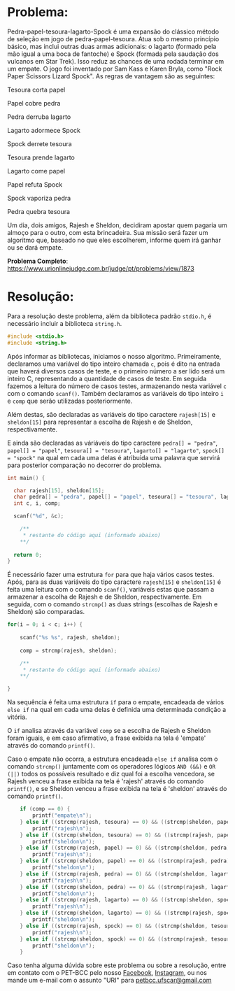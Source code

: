 # Problema:

Pedra-papel-tesoura-lagarto-Spock é uma expansão do clássico método de seleção em jogo de pedra-papel-tesoura. Atua sob o mesmo princípio básico, mas inclui outras duas armas adicionais: o lagarto (formado pela mão igual a uma boca de fantoche) e Spock (formada pela saudação dos vulcanos em Star Trek). Isso reduz as chances de uma rodada terminar em um empate. O jogo foi inventado por Sam Kass e Karen Bryla, como "Rock Paper Scissors Lizard Spock". As regras de vantagem são as seguintes:

Tesoura corta papel

Papel cobre pedra

Pedra derruba lagarto

Lagarto adormece Spock

Spock derrete tesoura

Tesoura prende lagarto

Lagarto come papel

Papel refuta Spock

Spock vaporiza pedra

Pedra quebra tesoura

Um dia, dois amigos, Rajesh e Sheldon, decidiram apostar quem pagaria um almoço para o outro, com esta brincadeira. Sua missão será fazer um algoritmo que, baseado no que eles escolherem, informe quem irá ganhar ou se dará empate.

**Problema Completo**: https://www.urionlinejudge.com.br/judge/pt/problems/view/1873

# Resolução:

Para a resolução deste problema, além da biblioteca padrão `stdio.h`, é necessário incluir a biblioteca `string.h`.

```c
#include <stdio.h>
#include <string.h>
```

Após informar as bibliotecas, iniciamos o nosso algoritmo. Primeiramente, declaramos uma variável do tipo inteiro chamada `c`, pois é dito na entrada que haverá diversos casos de teste, e o primeiro número a ser lido será um inteiro C, representando a quantidade de casos de teste. Em seguida fazemos a leitura do número de casos testes, armazenando nesta variável `c` com o comando `scanf()`. Também declaramos as variáveis do tipo inteiro `i` e `comp` que serão utilizadas posteriormente.

Além destas, são declaradas as variáveis do tipo caractere `rajesh[15]` e `sheldon[15]` para representar a escolha de Rajesh e de Sheldon, respectivamente.

E ainda são declaradas as váriáveis do tipo caractere `pedra[] = "pedra"`, `papel[] = "papel"`, `tesoura[] = "tesoura"`, `lagarto[] = "lagarto"`, `spock[] = "spock"` na qual em cada uma delas é atribuida uma palavra que servirá para posterior comparação no decorrer do problema.

```c
int main() {

  char rajesh[15], sheldon[15];
  char pedra[] = "pedra", papel[] = "papel", tesoura[] = "tesoura", lagarto[] = "lagarto", spock[] = "spock";
  int c, i, comp;

  scanf("%d", &c);

    /**
     * restante do código aqui (informado abaixo)
    **/
    
  return 0;
}
```

É necessário fazer uma estrutura `for` para que haja vários casos testes. Após, para as duas variáveis do tipo caractere `rajesh[15]` e `sheldon[15]` é feita uma leitura com o comando `scanf()`, variáveis estas que passam a armazenar a escolha de Rajesh e de Sheldon, respectivamente. Em seguida, com o comando `strcmp()` as duas strings (escolhas de Rajesh e Sheldon) são comparadas.

```c
for(i = 0; i < c; i++) {
    
    scanf("%s %s", rajesh, sheldon);
    
    comp = strcmp(rajesh, sheldon);

    /**
     * restante do código aqui (informado abaixo)
    **/

}
```

Na sequência é feita uma estrutura `if` para o empate, encadeada de vários `else if` na qual em cada uma delas é definida uma determinada condição a vitória.

O `if` analisa através da variável `comp` se a escolha de Rajesh e Sheldon foram iguais, e em caso afirmativo, a frase exibida na tela é 'empate' através do comando `printf()`.

Caso o empate não ocorra, a estrutura encadeada `else if` analisa com o comando `strcmp()` juntamente com os operadores lógicos `AND (&&)` e `OR (||)` todos os possíveis resultado e diz qual foi a escolha vencedora, se Rajesh venceu a frase exibida na tela é 'rajesh' através do comando `printf()`, e se Sheldon venceu a frase exibida na tela é 'sheldon' através do comando `printf()`.

```c
    if (comp == 0) {
        printf("empate\n");
    } else if ((strcmp(rajesh, tesoura) == 0) && ((strcmp(sheldon, papel) == 0) || (strcmp(sheldon, lagarto) == 0))) {
        printf("rajesh\n");
    } else if ((strcmp(sheldon, tesoura) == 0) && ((strcmp(rajesh, papel) == 0) || (strcmp(rajesh, lagarto) == 0))) {
        printf("sheldon\n");
    } else if ((strcmp(rajesh, papel) == 0) && ((strcmp(sheldon, pedra) == 0) || (strcmp(sheldon, spock) == 0))) {
        printf("rajesh\n");
    } else if ((strcmp(sheldon, papel) == 0) && ((strcmp(rajesh, pedra) == 0) || (strcmp(rajesh, spock) == 0))) {
        printf("sheldon\n");
    } else if ((strcmp(rajesh, pedra) == 0) && ((strcmp(sheldon, lagarto) == 0) || (strcmp(sheldon, tesoura) == 0))) {
        printf("rajesh\n");
    } else if ((strcmp(sheldon, pedra) == 0) && ((strcmp(rajesh, lagarto) == 0) || (strcmp(rajesh, tesoura) == 0))) {
        printf("sheldon\n");
    } else if ((strcmp(rajesh, lagarto) == 0) && ((strcmp(sheldon, spock) == 0) || (strcmp(sheldon, papel) == 0))) {
        printf("rajesh\n");
    } else if ((strcmp(sheldon, lagarto) == 0) && ((strcmp(rajesh, spock) == 0) || (strcmp(rajesh, papel) == 0))) {
        printf("sheldon\n");
    } else if ((strcmp(rajesh, spock) == 0) && ((strcmp(sheldon, tesoura) == 0) || (strcmp(sheldon, pedra) == 0))) {
        printf("rajesh\n");
    } else if ((strcmp(sheldon, spock) == 0) && ((strcmp(rajesh, tesoura) == 0) || (strcmp(rajesh, pedra) == 0))) {
        printf("sheldon\n");
    }
```

Caso tenha alguma dúvida sobre este problema ou sobre a resolução, entre em contato com o PET-BCC pelo nosso
[Facebook](https://www.facebook.com/petbcc/),
[Instagram](https://www.instagram.com/petbcc.ufscar/),
ou nos mande um e-mail com o assunto "URI" para  petbcc.ufscar@gmail.com
